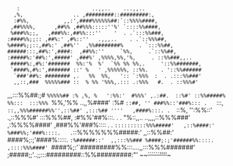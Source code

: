        :                       ..,,..    ...,,..
      ,%,                .. ,#########::#########:,
      :#%%,           ,,:',####%%%%%%##:`::%%%%####,
     ,##%%%%,      ,##%% ,##%%%:::::''%' `::::%%####,
     %###%%;;,   ,###%%:,##%%:::''    '  . .`:::%%###,
    :####%%;;:: ,##%:' ,#%::''   .,,,..    . .`::%%%##,
    %####%;;::,##%:' ,##%''  ,%%########%     . `:::%%##,
    ######:::,##%:',####:  ,##%%:''     `%%,     .`::%%##,
    :#####%:'##%:',#####' ,###%' ,%%%%,%%,'%,     . ::%%###,,..
     #####%:,#%:'#######  %%:'%  %'  `%% %% %%,.     '::%%#######,
     `####%,#%:',####### ::' %   ' ,%%%%%%, ::%%.    . '::%%######
      `###'##%: ######## ,.   %%  %%,   ':: `:%%%  :  . .:::%%###'
      ,,::,###  %%%%%### ::  % %% '%%%,.::: .:%%%   #.  . ::%%%#'
,,,:::%%##:;#   `%%%%%## :% ,%, %   ':%%:'  #%%%' ,.:##.  ::%#'
::%%#####% %%:::  :::%%% `%%,'%%     ..,,%####' :%# `::##, ''
###%%::'###%::: .   `:::, `::,,%%%######%%'',::%##' ,:::%##
''''   ,####%:::. .  `::%,     '':%%::' .,::%%%#'   :::%%%##,
      :#%%'##%:::.  . . "%::,,.. ..,,,,::%%%###'  ,:%%%%####'
     ,###%%'###%:::: . . `::::::::::%%%#####'   ,::%####:'
     %###%%;'###%::::.   .`::%%%%%%%#####:'  ,,::%%##:'
     ####%;:;'####%:::::.   `:%######::'  ,,:::%%###
     %####;:;'######%%::::.           ,::::%%%####'
     `####%;:'`#########%%:::....,,:::%%%#######'
        ;#####;;'..;;:::#########::%%#########:"'
                       ~~~~``````''''~~~
                       
                       
                       
                       
                       
                       
                       
                       
                       
<!---
jhNsXO/jhNsXO is a ✨ special ✨ repository because its `README.md` (this file) appears on your GitHub profile.
You can click the Preview link to take a look at your changes.
--->
